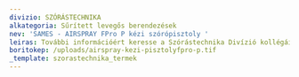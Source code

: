 ```yaml
---
divizio: SZÓRÁSTECHNIKA
alkategoria: Sűrített levegős berendezések
nev: 'SAMES - AIRSPRAY FPro P kézi szórópisztoly '
leiras: További információért keresse a Szórástechnika Divízió kollégáit
boritokep: /uploads/airspray-kezi-pisztolyfpro-p.tif
_template: szorastechnika_termek
---
```


